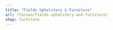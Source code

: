```yaml
---
title: "Fields Upholstery & Furniture"
url: /faison/fields-upholstery-and-furniture/
shop: furniture
---
```

